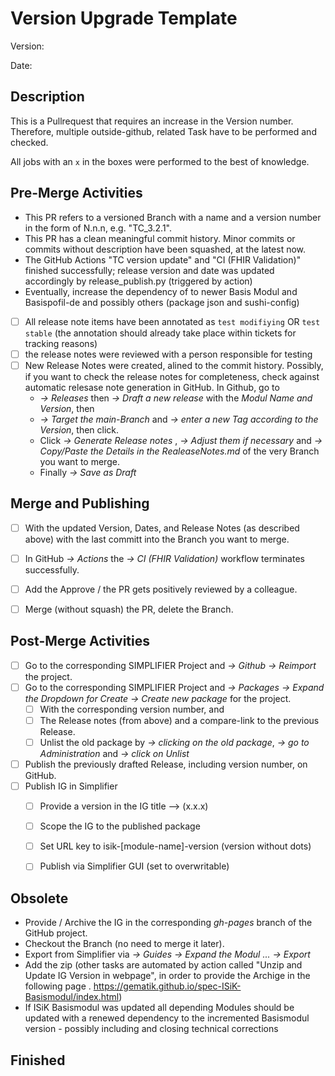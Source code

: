 # Version Upgrade Template
<!--- parameters of your upgrade -->

Version:

Date:

## Description
<!--- CAVEAT: You to be an admin to perform all the necessary jobs. -->
This is a Pullrequest that requires an increase in the Version number. Therefore, multiple outside-github, related Task have to be performed and checked.

All jobs with an `x` in the boxes were performed to the best of knowledge.

## Pre-Merge Activities
<!--- Lets check everything before we continue. -->
- This PR refers to a versioned Branch with a name and a version number in the form of N.n.n, e.g. "TC_3.2.1".
- This PR has a clean meaningful commit history. Minor commits or commits without description have been squashed, at the latest now.
- The GitHub Actions "TC version update" and "CI (FHIR Validation)" finished successfully; release version and date was updated accordingly by release_publish.py (triggered by action)
- Eventually, increase the dependency of to newer Basis Modul and Basispofil-de and possibly others (package json and sushi-config)
- [ ] All release note items have been annotated as `test modifiying` OR `test stable` (the annotation should already take place within tickets for tracking reasons) 
- [ ] the release notes were reviewed with a person responsible for testing
- [ ] New Release Notes were created, alined to the commit history. Possibly, if you want to check the release notes for completeness, check against automatic relesase note generation in GitHub. In Github, go to 
  - _-> Releases_ then _-> Draft a new release_ with the _Modul Name and Version_, then
  - _-> Target the main-Branch_ and _-> enter a new Tag according to the Version_, then click.
  - Click _-> Generate Release notes_ , _-> Adjust them if necessary_ and _-> Copy/Paste the Details in the RealeaseNotes.md_ of the very Branch you want to merge.
  - Finally _-> Save as Draft_

## Merge and Publishing
<!--- Now lets do the merge. -->
<!--- Include details of your testing environment, especially -->
- [ ] With the updated Version, Dates, and Release Notes (as described above) with the last committ into the Branch you want to merge.
- [ ] In GitHub _-> Actions_ the _-> CI (FHIR Validation)_ workflow terminates successfully.
- [ ] Add the Approve / the PR gets positively reviewed by a colleague.
- [ ] Merge (without squash) the PR, delete the Branch.


## Post-Merge Activities
<!--- Do some update, refresh and cleanup of related resources. -->

- [ ] Go to the corresponding SIMPLIFIER Project and _-> Github -> Reimport_ the project.
- [ ] Go to the corresponding SIMPLIFIER Project and _-> Packages -> Expand the Dropdown for Create -> Create new package_ for the project.
  - [ ] With the corresponding version number, and
  - [ ] The Release notes (from above) and a compare-link to the previous Release.
  - [ ] Unlist the old package by _-> clicking on the old package_, _-> go to Administration_ and _-> click on Unlist_
- [ ] Publish the previously drafted Release, including version number, on GitHub.
- [ ] Publish IG in Simplifier
  - [ ]  Provide a version in the IG title --> (x.x.x)
  - [ ]  Scope the IG to the published package
  - [ ]  Set URL key to isik-[module-name]-version (version without dots)
  - [ ]  Publish via Simplifier GUI (set to overwritable)


## Obsolete

-  Provide / Archive the IG in the corresponding _gh-pages_ branch of the GitHub project.
  - Checkout the Branch (no need to merge it later). 
  - Export from Simplifier via _-> Guides -> Expand the Modul ... -> Export_
  - Add the zip (other tasks are automated by action called "Unzip and Update IG Version in webpage", in order to provide the Archige in the following page . https://gematik.github.io/spec-ISiK-Basismodul/index.html)
- If ISiK Basismodul was updated all depending Modules should be updated  with a renewed dependency to the incremented Basismodul version - possibly including and closing technical corrections


## Finished
